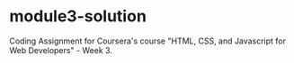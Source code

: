 # module3-solution
Coding Assignment for Coursera's course "HTML, CSS, and Javascript for Web Developers" - Week 3.
